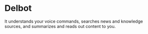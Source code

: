 # Delbot
It understands your voice commands, searches news and knowledge sources, and summarizes and reads out content to you.
